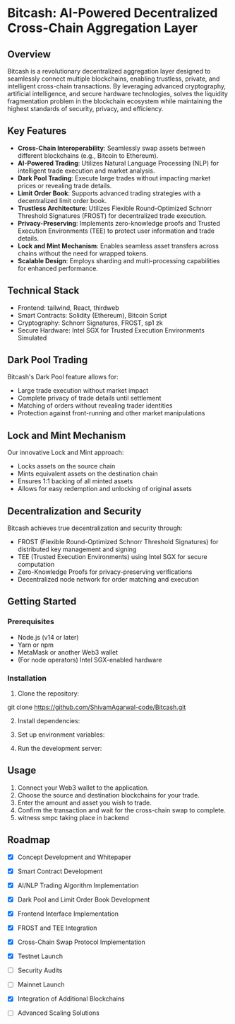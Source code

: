 # Bitcash: AI-Powered Decentralized Cross-Chain Aggregation Layer

## Overview

Bitcash is a revolutionary decentralized aggregation layer designed to seamlessly connect multiple blockchains, enabling trustless, private, and intelligent cross-chain transactions. By leveraging advanced cryptography, artificial intelligence, and secure hardware technologies, solves the liquidity fragmentation problem in the blockchain ecosystem while maintaining the highest standards of security, privacy, and efficiency.

## Key Features

- **Cross-Chain Interoperability**: Seamlessly swap assets between different blockchains (e.g., Bitcoin to Ethereum).
- **AI-Powered Trading**: Utilizes Natural Language Processing (NLP) for intelligent trade execution and market analysis.
- **Dark Pool Trading**: Execute large trades without impacting market prices or revealing trade details.
- **Limit Order Book**: Supports advanced trading strategies with a decentralized limit order book.
- **Trustless Architecture**: Utilizes Flexible Round-Optimized Schnorr Threshold Signatures (FROST) for decentralized trade execution.
- **Privacy-Preserving**: Implements zero-knowledge proofs and Trusted Execution Environments (TEE) to protect user information and trade details.
- **Lock and Mint Mechanism**: Enables seamless asset transfers across chains without the need for wrapped tokens.
- **Scalable Design**: Employs sharding and multi-processing capabilities for enhanced performance.

## Technical Stack

- Frontend: tailwind, React, thirdweb
- Smart Contracts: Solidity (Ethereum), Bitcoin Script
- Cryptography: Schnorr Signatures, FROST, sp1 zk
- Secure Hardware: Intel SGX for Trusted Execution Environments Simulated

## Dark Pool Trading

Bitcash's Dark Pool feature allows for:
- Large trade execution without market impact
- Complete privacy of trade details until settlement
- Matching of orders without revealing trader identities
- Protection against front-running and other market manipulations

## Lock and Mint Mechanism

Our innovative Lock and Mint approach:
- Locks assets on the source chain
- Mints equivalent assets on the destination chain
- Ensures 1:1 backing of all minted assets
- Allows for easy redemption and unlocking of original assets

## Decentralization and Security

Bitcash achieves true decentralization and security through:
- FROST (Flexible Round-Optimized Schnorr Threshold Signatures) for distributed key management and signing
- TEE (Trusted Execution Environments) using Intel SGX for secure computation
- Zero-Knowledge Proofs for privacy-preserving verifications
- Decentralized node network for order matching and execution

## Getting Started

### Prerequisites

- Node.js (v14 or later)
- Yarn or npm
- MetaMask or another Web3 wallet
- (For node operators) Intel SGX-enabled hardware

### Installation

1. Clone the repository:

git clone https://github.com/ShivamAgarwal-code/Bitcash.git

2. Install dependencies:


3. Set up environment variables:



4. Run the development server:



## Usage

1. Connect your Web3 wallet to the application.
2. Choose the source and destination blockchains for your trade.
3. Enter the amount and asset you wish to trade.
4. Confirm the transaction and wait for the cross-chain swap to complete.
5. witness smpc taking place in backend

## Roadmap

- [x] Concept Development and Whitepaper
- [x] Smart Contract Development
- [x] AI/NLP Trading Algorithm Implementation
- [x] Dark Pool and Limit Order Book Development
- [x] Frontend Interface Implementation
- [x] FROST and TEE Integration
- [x] Cross-Chain Swap Protocol Implementation
- [x] Testnet Launch
- [ ] Security Audits
- [ ] Mainnet Launch
- [x] Integration of Additional Blockchains
- [ ] Advanced Scaling Solutions

